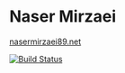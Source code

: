 # Naser Mirzaei
[nasermirzaei89.net](https://nasermirzaei89.net)

[![Build Status](https://travis-ci.org/nasermirzaei89/nasermirzaei89.github.io.svg?branch=master)](https://travis-ci.org/nasermirzaei89/nasermirzaei89.github.io)
